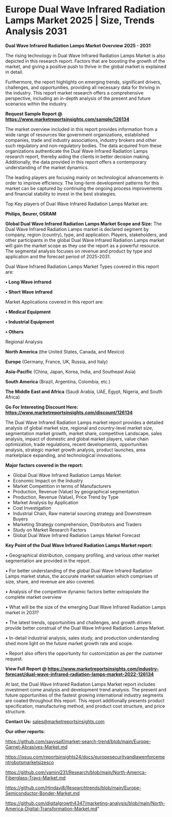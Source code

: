 # Europe Dual Wave Infrared Radiation Lamps Market 2025 | Size, Trends Analysis 2031

<Strong> Dual Wave Infrared Radiation Lamps Market Overview 2025 - 2031</strong>

The rising technology in Dual Wave Infrared Radiation Lamps Market is also depicted in this research report. Factors that are boosting the growth of the market, and giving a positive push to thrive in the global market is explained in detail.

Furthermore, the report highlights on emerging trends, significant drivers, challenges, and opportunities, providing all necessary data for thriving in the industry. This report market research offers a comprehensive perspective, including an in-depth analysis of the present and future scenarios within the industry.

<strong>Request Sample Report @ <a href=https://www.marketreportsinsights.com/sample/126134>https://www.marketreportsinsights.com/sample/126134</a></strong>

The market overview included in this report provides information from a wide range of resources like government organizations, established companies, trade and industry associations, industry brokers and other such regulatory and non-regulatory bodies. The data acquired from these organizations authenticate the Dual Wave Infrared Radiation Lamps research report, thereby aiding the clients in better decision making. Additionally, the data provided in this report offers a contemporary understanding of the market dynamics.

The leading players are focusing mainly on technological advancements in order to improve efficiency. The long-term development patterns for this market can be captured by continuing the ongoing process improvements and financial stability to invest in the best strategies.

Top Key players of Dual Wave Infrared Radiation Lamps Market are:

<strong>Philips, Beurer, OSRAM</strong>

<strong><b>Global Dual Wave Infrared Radiation Lamps Market Scope and Size:</b></strong>
The Dual Wave Infrared Radiation Lamps market is declared segment by company, region (country), type, and application. Players, stakeholders, and other participants in the global Dual Wave Infrared Radiation Lamps market will gain the market scope as they use the report as a powerful resource. The segmental analysis focuses on revenue and product by type and application and the forecast period of 2025-2031.

Dual Wave Infrared Radiation Lamps Market Types covered in this report are:

<strong>• Long Wave infrared

• Short Wave infrared</strong>

Market Applications covered in this report are:

<strong>• Medical Equipment

• Industrial Equipment

• Others</strong> 

Regional Analysis

<strong>North America</strong> (the United States, Canada, and Mexico)

<strong>Europe</strong> (Germany, France, UK, Russia, and Italy)

<strong>Asia-Pacific</strong> (China, Japan, Korea, India, and Southeast Asia)

<strong>South America</strong> (Brazil, Argentina, Colombia, etc.)

<strong>The Middle East and Africa</strong> (Saudi Arabia, UAE, Egypt, Nigeria, and South Africa)

<strong>Go For Interesting Discount Here: <a href=https://www.marketreportsinsights.com/discount/126134>https://www.marketreportsinsights.com/discount/126134</a></strong>

The Dual Wave Infrared Radiation Lamps market report provides a detailed analysis of global market size, regional and country-level market size, segmentation market growth, market share, competitive Landscape, sales analysis, impact of domestic and global market players, value chain optimization, trade regulations, recent developments, opportunities analysis, strategic market growth analysis, product launches, area marketplace expanding, and technological innovations.

<strong><b>Major factors covered in the report:</b></strong>
<ul>
  <li>Global Dual Wave Infrared Radiation Lamps Market </li>
  <li>Economic Impact on the Industry</li>
  <li>Market Competition in terms of Manufacturers</li>
  <li>Production, Revenue (Value) by geographical segmentation</li>
  <li>Production, Revenue (Value), Price Trend by Type</li>
  <li>Market Analysis by Application</li>
  <li>Cost Investigation</li>
  <li>Industrial Chain, Raw material sourcing strategy and Downstream Buyers</li>
  <li>Marketing Strategy comprehension, Distributors and Traders</li>
  <li>Study on Market Research Factors</li>
  <li>Global Dual Wave Infrared Radiation Lamps Market Forecast</li>
</ul>

<strong><b>Key Point of the Dual Wave Infrared Radiation Lamps Market report:</b></strong>

• Geographical distribution, company profiling, and various other market segmentation are provided in the report.

• For better understanding of the global Dual Wave Infrared Radiation Lamps market status, the accurate market valuation which comprises of size, share, and revenue are also covered.

• Analysis of the competitive dynamic factors better extrapolate the complete market overview

• What will be the size of the emerging Dual Wave Infrared Radiation Lamps market in 2031?

• The latest trends, opportunities and challenges, and growth drivers provide better construal of the Dual Wave Infrared Radiation Lamps Market.

• In-detail industrial analysis, sales study, and production understanding shed more light on the future market growth rate and scope.

• Report also offers the opportunity for customization as per the customer request.

<strong><b>View Full Report @ <a href=https://www.marketreportsinsights.com/industry-forecast/dual-wave-infrared-radiation-lamps-market-2022-126134>https://www.marketreportsinsights.com/industry-forecast/dual-wave-infrared-radiation-lamps-market-2022-126134</a></b></strong>


At last, the Dual Wave Infrared Radiation Lamps Market report includes investment come analysis and development trend analysis. The present and future opportunities of the fastest growing international industry segments are coated throughout this report. This report additionally presents product specification, manufacturing method, and product cost structure, and price structure.

<strong>Contact Us:</strong>
sales@marketreportsinsights.com

<strong>Our other reports:</strong>

<a href=https://github.com/sayysaif/market-search-trend/blob/main/Europe-Garnet-Abrasives-Market.md>https://github.com/sayysaif/market-search-trend/blob/main/Europe-Garnet-Abrasives-Market.md</a>

<a href=https://issuu.com/reportsinsights24/docs/europesecurityandlawenforcementrobotsmarketsizesco>https://issuu.com/reportsinsights24/docs/europesecurityandlawenforcementrobotsmarketsizesco</a>

<a href=https://github.com/yamini231/Research/blob/main/North-America-Fiberglass-Trays-Market.md>https://github.com/yamini231/Research/blob/main/North-America-Fiberglass-Trays-Market.md</a>

<a href=https://github.com/Hindavi8/Researchtrends/blob/main/Europe-Semiconductor-Bonder-Market.md>https://github.com/Hindavi8/Researchtrends/blob/main/Europe-Semiconductor-Bonder-Market.md</a>

<a href=https://github.com/digitalgrowth4347/marketing-analysis/blob/main/North-America-Digital-Transformation-Market.md>https://github.com/digitalgrowth4347/marketing-analysis/blob/main/North-America-Digital-Transformation-Market.md</a>"
